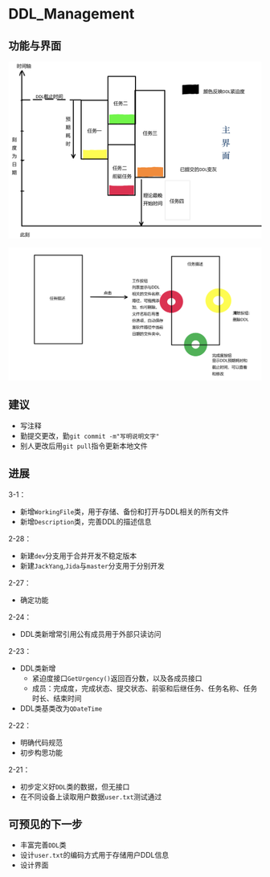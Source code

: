 # DDL_Management

## 功能与界面

![image](https://github.com/GiddaZhang/Image/blob/main/main.jpg)

![image](https://github.com/GiddaZhang/Image/blob/main/sub.jpg)

## 建议

- 写注释
- 勤提交更改，勤`git commit -m"写明说明文字"`
- 别人更改后用`git pull`指令更新本地文件

## 进展

3-1：

- 新增`WorkingFile`类，用于存储、备份和打开与DDL相关的所有文件
- 新增`Description`类，完善DDL的描述信息

2-28：

- 新建`dev`分支用于合并开发不稳定版本
- 新建`JackYang`,`Jida`与`master`分支用于分别开发

2-27：

- 确定功能

2-24：

- DDL类新增常引用公有成员用于外部只读访问

2-23：

- DDL类新增
  - 紧迫度接口`GetUrgency()`返回百分数，以及各成员接口
  - 成员：完成度，完成状态、提交状态、前驱和后继任务、任务名称、任务时长、结束时间
- DDL类基类改为`QDateTime`

2-22：

- 明确代码规范
- 初步构思功能

2-21：

- 初步定义好`DDL`类的数据，但无接口
- 在不同设备上读取用户数据`user.txt`测试通过

## 可预见的下一步

- 丰富完善`DDL`类
- 设计`user.txt`的编码方式用于存储用户DDL信息
- 设计界面
